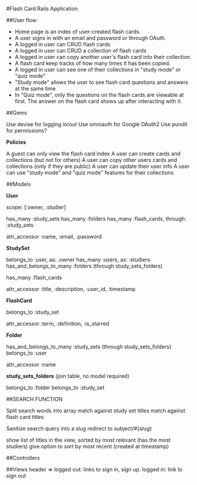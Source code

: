 #Flash Card Rails Application

##User flow:
- Home page is an index of user-created flash cards.
- A user signs in with an email and password or through OAuth.
- A logged in user can CRUD flash cards
- A logged in user can CRUD a collection of flash cards
- A logged in user can copy another user's flash card into their collection.
- A flash card keep tracks of how many times it has been copied.
- A logged in user can see one of their collections in "study mode" or "quiz mode"
- "Study mode" allows the user to see flash card questions and answers at the same time
- In "Quiz mode", only the questions on the flash cards are viewable at first. The answer on the flash card shows up after interacting with it.

##Gems

Use devise for logging in/out
Use omniauth for Google OAuth2
Use pundit for permissions?

**Policies**

A guest can only view the flash card index
A user can create cards and collections (but not for others)
A user can copy other users cards and collections (only if they are public)
A user can update their user info
A user can use "study mode" and "quiz mode" features for their collections

##Models

**User**

scope: [:owner, :studier]

has_many :study_sets
has_many :folders
has_many :flash_cards, through: :study_sets

attr_accessor
:name,
:email,
:password

**StudySet** 

belongs_to :user, as: :owner
has_many :users, as: :studiers
has_and_belongs_to_many :folders (through study_sets_folders)

has_many :flash_cards

attr_accessor
:title,
:description,
:user_id,
:timestamp

**FlashCard**

belongs_to :study_set

attr_accessor
:term,
:definition,
:is_starred

**Folder**

has_and_belongs_to_many :study_sets (through study_sets_folders)
belongs_to :user

attr_accessor :name


**study_sets_folders** (join table, no model required)

belongs_to :folder
belongs_to :study_set


##SEARCH FUNCTION

Split search words into array
match against study set titles
match against flash card titles

Sanitize search query into a slug
redirect to subject/#{slug}

show list of titles in the view, sorted by most relevant (has the most studiers)
give option to sort by most recent (created at timestamp)



##Controllers


##Views
header => logged out: links to sign in, sign up. logged in: link to sign out
